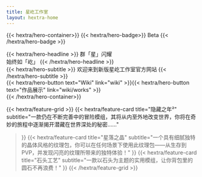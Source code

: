 ```yaml
---
title: 星屹工作室
layout: hextra-home
---
```

{{< hextra/hero-container>}}
{{< hextra/hero-badge>}}
  <span>Beta</span>
{{< /hextra/hero-badge >}}

<div class="hx-mt-6 hx-mb-6">
{{< hextra/hero-headline >}}
  群「星」闪耀&nbsp;<br class="sm:hx-block hx-hidden" /> 始终如「屹」
{{< /hextra/hero-headline >}}
</div>

<div class="hx-mt-6 hx-mb-12">
{{< hextra/hero-subtitle >}}
  欢迎来到新版星屹工作室官方网站
{{< /hextra/hero-subtitle >}}
</div>

<div class="hx-mt-6 hx-mb-12">
{{< hextra/hero-button text="Wiki" link="wiki" >}}{{< hextra/hero-button text="作品展示" link="wiki/works" >}}
</div>
{{< /hextra/hero-container>}}

{{< hextra/feature-grid >}}
  {{< hextra/feature-card
    title="隐藏之年²"
    subtitle="一款仍在不断完善中的冒险模组，其将从内至外地改变世界，你将在奇妙的旅程中逐渐揭开潜藏在世界深处的秘密……"
  >}}
  {{< hextra/feature-card
    title="星落之晶"
    subtitle="一个具有细腻独特的晶体风格的纹理包，你可以在任何场景下使用此纹理包——从生存到PVP，并发现闪亮的纹理所带来的独特体验！"
  >}}
  {{< hextra/feature-card
    title="石头工艺"
    subtitle="一款以石头为主题的实用模组，让你背包里的圆石不再浪费！"
  >}}
{{< /hextra/feature-grid >}}